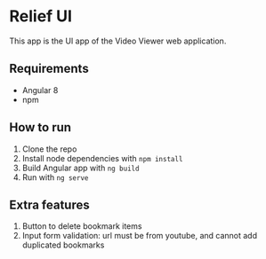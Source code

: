 # Relief UI
This app is the UI app of the Video Viewer web application.

## Requirements
- Angular 8
- npm

## How to run
1. Clone the repo
2. Install node dependencies with `npm install`
3. Build Angular app with `ng build`
4. Run with `ng serve`

## Extra features
1. Button to delete bookmark items
2. Input form validation: url must be from youtube, and cannot add duplicated bookmarks
